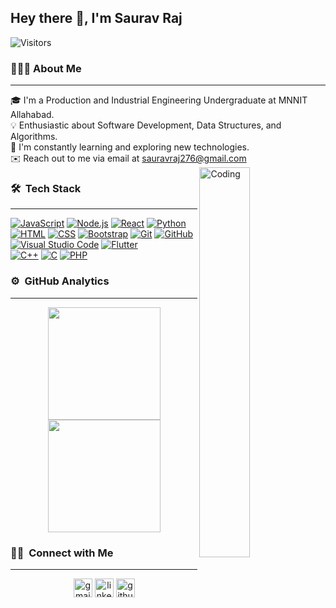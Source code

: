 ## Hey there 👋, I'm Saurav Raj
![Visitors](https://hits.dwyl.com/sauravraj276/sauravraj276.svg)

### 👨🏻‍💻 About Me
---

🎓 I'm a Production and Industrial Engineering Undergraduate at MNNIT Allahabad.\
💡 Enthusiastic about Software Development, Data Structures, and Algorithms.\
🌱 I'm constantly learning and exploring new technologies.\
✉️ Reach out to me via email at sauravraj276@gmail.com
<img alt="Coding " src="https://c.tenor.com/2uyENRmiUt0AAAAC/coding.gif" align="right" width="40%" height="40%"/>

### 🛠 &nbsp;Tech Stack
---

<a href="#"><img alt="JavaScript" src="https://img.shields.io/badge/-JavaScript-05122A?style=for-the-badge&logo=javascript&logoColor=yellow"></a>
<a href="#"><img alt="Node.js" src="https://img.shields.io/badge/-Node.js-05122A?style=for-the-badge&logo=node.js&logoColor=8CC84B"></a>
<a href="#"><img alt="React" src="https://img.shields.io/badge/-React-05122A?style=for-the-badge&logo=react&logoColor=61DAFB"></a>
<a href="#"><img alt="Python" src="https://img.shields.io/badge/-Python-05122A?style=for-the-badge&logo=python&logoColor=3776AB"></a>
<a href="#"><img alt="HTML" src="https://img.shields.io/badge/-HTML-05122A?style=for-the-badge&logo=HTML5"></a>
<a href="#"><img alt="CSS" src="https://img.shields.io/badge/-CSS-05122A?style=for-the-badge&logo=CSS3&logoColor=1572B6"></a>
<a href="#"><img alt="Bootstrap" src="https://img.shields.io/badge/-Bootstrap-05122A?style=for-the-badge&logo=bootstrap&logoColor=563D7C"></a>
<a href="#"><img alt="Git" src="https://img.shields.io/badge/-Git-05122A?style=for-the-badge&logo=git"></a>
<a href="#"><img alt="GitHub" src="https://img.shields.io/badge/-GitHub-05122A?style=for-the-badge&logo=github"></a>\
<a href="#"><img alt="Visual Studio Code" src="https://img.shields.io/badge/-VS%20Code-05122A?style=for-the-badge&logo=visual-studio-code&logoColor=007ACC"></a>
<a href="#"><img alt="Flutter" src="https://img.shields.io/badge/-Flutter-05122A?style=for-the-badge&logo=flutter&logoColor=02569B"></a>\
<a href="#"><img alt="C++" src="https://img.shields.io/badge/-C++-05122A?style=for-the-badge&logo=C%2B%2B&logoColor=00599C"></a>
<a href="#"><img alt="C" src="https://img.shields.io/badge/-C-05122A?style=for-the-badge&logo=C&logoColor=A8B9CC"></a>
<a href="#"><img alt="PHP" src="https://img.shields.io/badge/-PHP-05122A?style=for-the-badge&logo=php&logoColor=777BB4"></a>


### ⚙️ &nbsp;GitHub Analytics
---

<p align="center">
  <img height="180em" src="https://github-readme-stats-eight-theta.vercel.app/api?username=sauravraj276&show_icons=true&theme=algolia&include_all_commits=true&count_private=true"/>
  <img height="180em" src="https://github-readme-stats-eight-theta.vercel.app/api/top-langs/?username=sauravraj276&layout=compact&langs_count=8&theme=algolia"/>
</p>

### 🤝🏻 &nbsp;Connect with Me
---

<p align="center">
  <a href="mailto:sauravraj276@gmail.com"><img alt="gmail" width="30" src="https://img.icons8.com/color/48/000000/gmail.png"/></a>
  <a href="https://www.linkedin.com/in/sauravraj/"><img alt="linkedin" width="30" src="https://img.icons8.com/color/48/000000/linkedin.png"/></a>
  <a href="https://github.com/sauravraj276"><img alt="github" width="30" src="https://img.icons8.com/color/48/000000/github.png"/></a>
</p>
